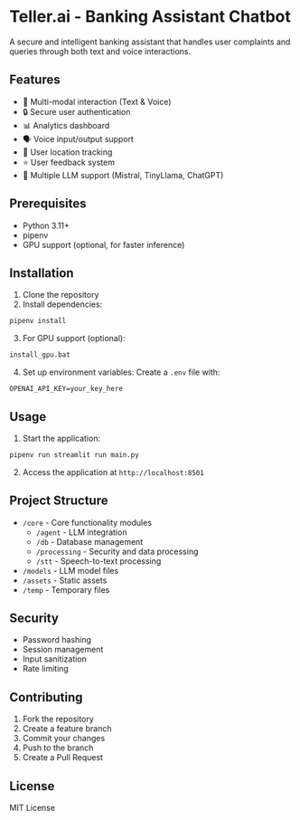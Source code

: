 # Teller.ai - Banking Assistant Chatbot

A secure and intelligent banking assistant that handles user complaints and queries through both text and voice interactions.

## Features

- 🤖 Multi-modal interaction (Text & Voice)
- 🔒 Secure user authentication
- 📊 Analytics dashboard
- 🗣️ Voice input/output support
- 📍 User location tracking
- ⭐ User feedback system
- 🔄 Multiple LLM support (Mistral, TinyLlama, ChatGPT)

## Prerequisites

- Python 3.11+
- pipenv
- GPU support (optional, for faster inference)

## Installation

1. Clone the repository
2. Install dependencies:
```bash
pipenv install
```

3. For GPU support (optional):
```bash
install_gpu.bat
```

4. Set up environment variables:
Create a `.env` file with:
```
OPENAI_API_KEY=your_key_here
```

## Usage

1. Start the application:
```bash
pipenv run streamlit run main.py
```

2. Access the application at `http://localhost:8501`

## Project Structure

- `/core` - Core functionality modules
  - `/agent` - LLM integration
  - `/db` - Database management
  - `/processing` - Security and data processing
  - `/stt` - Speech-to-text processing
- `/models` - LLM model files
- `/assets` - Static assets
- `/temp` - Temporary files

## Security

- Password hashing
- Session management
- Input sanitization
- Rate limiting

## Contributing

1. Fork the repository
2. Create a feature branch
3. Commit your changes
4. Push to the branch
5. Create a Pull Request

## License

MIT License
